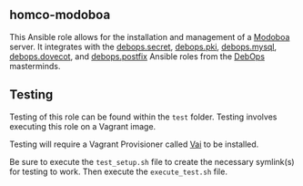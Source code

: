 ## homco-modoboa

This Ansible role allows for the installation and management of a [Modoboa](http://modoboa.org) server. It integrates with the [debops.secret](https://github.com/debops/ansible-secret/), [debops.pki](https://github.com/debops/ansible-pki/), [debops.mysql](https://github.com/debops/ansible-mysql/), [debops.dovecot](https://github.com/debops/ansible-dovecot/), and [debops.postfix](https://github.com/debops/ansible-postfix/) Ansible roles from the [DebOps](http://debops.org) masterminds.

## Testing
Testing of this role can be found within the ```test``` folder.  Testing involves executing this role on a Vagrant image.

Testing will require a Vagrant Provisioner called [Vai](https://github.com/MatthewMi11er/vai) to be installed.

Be sure to execute the ```test_setup.sh``` file to create the necessary symlink(s) for testing to work. Then execute the ```execute_test.sh``` file.
